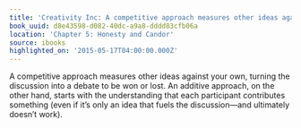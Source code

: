 ```yaml
---
title: 'Creativity Inc: A competitive approach measures other ideas against your own…'
book_uuid: d8e43598-d082-40dc-a9a8-dddd83cfb06a
location: 'Chapter 5: Honesty and Candor'
source: ibooks
highlighted_on: '2015-05-17T04:00:00.000Z'
---
```


A competitive approach measures other ideas against your own, turning the discussion into a debate to be won or lost. An additive approach, on the other hand, starts with the understanding that each participant contributes something (even if it’s only an idea that fuels the discussion—and ultimately doesn’t work).